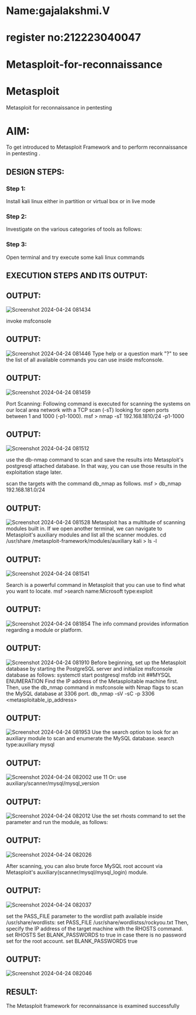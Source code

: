 # Name:gajalakshmi.V
# register no:212223040047
# Metasploit-for-reconnaissance
# Metasploit
Metasploit for reconnaissance in pentesting

# AIM:

To get introduced to Metasploit Framework and to  perform reconnaissance  in pentesting .

## DESIGN STEPS:

### Step 1:

Install kali linux either in partition or virtual box or in live mode

### Step 2:

Investigate on the various categories of tools as follows:

### Step 3:

Open terminal and try execute some kali linux commands

## EXECUTION STEPS AND ITS OUTPUT:


## OUTPUT:
![Screenshot 2024-04-24 081434](https://github.com/Gajalakshmivelmurugan/Metasploit-for-reconnaissance/assets/144871940/b10ccbe6-2266-4d38-a2ab-2d3f878986e5)

invoke msfconsole

## OUTPUT:

![Screenshot 2024-04-24 081446](https://github.com/Gajalakshmivelmurugan/Metasploit-for-reconnaissance/assets/144871940/3a0621d5-358b-4d20-ae18-28034b0e0e19)
Type help or a question mark "?" to see the list of all available commands you can use inside msfconsole.

## OUTPUT:

![Screenshot 2024-04-24 081459](https://github.com/Gajalakshmivelmurugan/Metasploit-for-reconnaissance/assets/144871940/3c2450b4-200a-4996-9b4d-afc2f90a8152)


Port Scanning: Following command is executed for scanning the systems on our local area network with a TCP scan (-sT) looking for open ports between 1 and 1000 (-p1-1000). msf > nmap -sT 192.168.1810/24 -p1-1000

## OUTPUT:
![Screenshot 2024-04-24 081512](https://github.com/Gajalakshmivelmurugan/Metasploit-for-reconnaissance/assets/144871940/14dca9f5-4ad7-47e7-b7fa-1745b2bfaf9a)

use the db-nmap command to scan and save the results into Metasploit's postgresql attached database. In that way, you can use those results in the exploitation stage later.

scan the targets with the command db_nmap as follows. msf > db_nmap 192.168.181.0/24
## OUTPUT:
![Screenshot 2024-04-24 081528](https://github.com/Gajalakshmivelmurugan/Metasploit-for-reconnaissance/assets/144871940/514184c7-fbe8-405b-b18b-e0095eb87146)
Metasploit has a multitude of scanning modules built in. If we open another terminal, we can navigate to Metasploit's auxiliary modules and list all the scanner modules. cd /usr/share /metasploit-framework/modules/auxiliary kali > ls -l
## OUTPUT:
![Screenshot 2024-04-24 081541](https://github.com/Gajalakshmivelmurugan/Metasploit-for-reconnaissance/assets/144871940/f2f5861c-5435-4ca2-b1ec-467a02968817)

Search is a powerful command in Metasploit that you can use to find what you want to locate. msf >search name:Microsoft type:exploit

## OUTPUT:
![Screenshot 2024-04-24 081854](https://github.com/Gajalakshmivelmurugan/Metasploit-for-reconnaissance/assets/144871940/7dc83a84-dd7f-4ec1-b52a-1c7c74596248)
The info command provides information regarding a module or platform.

## OUTPUT:
![Screenshot 2024-04-24 081910](https://github.com/Gajalakshmivelmurugan/Metasploit-for-reconnaissance/assets/144871940/0bfab289-77db-4887-82a7-747072581cd3)
Before beginning, set up the Metasploit database by starting the PostgreSQL server and initialize msfconsole database as follows: systemctl start postgresql msfdb init ##MYSQL ENUMERATION Find the IP address of the Metasploitable machine first. Then, use the db_nmap command in msfconsole with Nmap flags to scan the MySQL database at 3306 port. db_nmap -sV -sC -p 3306 <metasploitable_ip_address>

## OUTPUT:
![Screenshot 2024-04-24 081953](https://github.com/Gajalakshmivelmurugan/Metasploit-for-reconnaissance/assets/144871940/472bd026-7c49-4933-b291-b027f375eee3)
Use the search option to look for an auxiliary module to scan and enumerate the MySQL database. search type:auxiliary mysql

## OUTPUT:
![Screenshot 2024-04-24 082002](https://github.com/Gajalakshmivelmurugan/Metasploit-for-reconnaissance/assets/144871940/809b4e7f-3000-4997-bb6a-9ab53992563b)
use 11 Or: use auxiliary/scanner/mysql/mysql_version

## OUTPUT:
![Screenshot 2024-04-24 082012](https://github.com/Gajalakshmivelmurugan/Metasploit-for-reconnaissance/assets/144871940/b1717b88-192c-4f10-b60b-918e5821558f)
Use the set rhosts command to set the parameter and run the module, as follows:
## OUTPUT:
![Screenshot 2024-04-24 082026](https://github.com/Gajalakshmivelmurugan/Metasploit-for-reconnaissance/assets/144871940/71bcf2c8-ea62-4ab9-87c4-cc875f8d2dfc)


After scanning, you can also brute force MySQL root account via Metasploit's auxiliary(scanner/mysql/mysql_login) module.

## OUTPUT:

![Screenshot 2024-04-24 082037](https://github.com/Gajalakshmivelmurugan/Metasploit-for-reconnaissance/assets/144871940/1b14212c-bba4-44ca-97b3-cbf4c52fbaac)

set the PASS_FILE parameter to the wordlist path available inside /usr/share/wordlists: set PASS_FILE /usr/share/wordlistss/rockyou.txt Then, specify the IP address of the target machine with the RHOSTS command. set RHOSTS Set BLANK_PASSWORDS to true in case there is no password set for the root account. set BLANK_PASSWORDS true

## OUTPUT:

![Screenshot 2024-04-24 082046](https://github.com/Gajalakshmivelmurugan/Metasploit-for-reconnaissance/assets/144871940/3e504f86-77c7-4453-b135-4cd649dde450)


## RESULT:
The Metasploit framework for reconnaissance is  examined successfully

